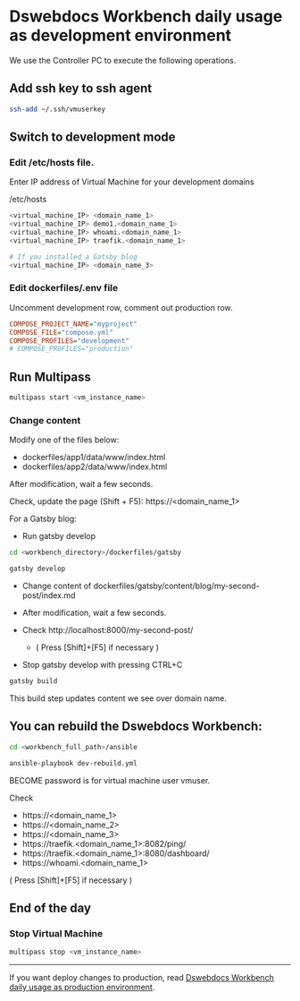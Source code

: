 # Dswebdocs Workbench daily usage as development environment

We use the Controller PC to execute the following operations.

## Add ssh key to ssh agent
```bash
ssh-add ~/.ssh/vmuserkey
```

## Switch to development mode

### Edit /etc/hosts file. 
Enter IP address of Virtual Machine for your development domains

/etc/hosts
```bash
<virtual_machine_IP> <domain_name_1>
<virtual_machine_IP> demo1.<domain_name_1>
<virtual_machine_IP> whoami.<domain_name_1>
<virtual_machine_IP> traefik.<domain_name_1>

# If you installed a Gatsby blog
<virtual_machine_IP> <domain_name_3>
```

### Edit dockerfiles/.env file

Uncomment development row, comment out production row.
```ini
COMPOSE_PROJECT_NAME="myproject"
COMPOSE_FILE="compose.yml"
COMPOSE_PROFILES="development"
# COMPOSE_PROFILES="production"
```

## Run Multipass
```bash
multipass start <vm_instance_name>
```

### Change content
Modify one of the files below:
  - dockerfiles/app1/data/www/index.html
  - dockerfiles/app2/data/www/index.html

After modification, wait a few seconds. 

Check, update the page (Shift + F5):
https://<domain_name_1>

For a Gatsby blog:
- Run gatsby develop
```bash
cd <workbench_directory>/dockerfiles/gatsby
```
```bash
gatsby develop
```
- Change content of dockerfiles/gatsby/content/blog/my-second-post/index.md

- After modification, wait a few seconds. 
- Check http://localhost:8000/my-second-post/
  - ( Press [Shift]+[F5] if necessary )
- Stop gatsby develop with pressing CTRL+C

```bash
gatsby build
```
This build step updates content we see over domain name.


## You can rebuild the Dswebdocs Workbench:

```bash
cd <workbench_full_path>/ansible
```
```bash
ansible-playbook dev-rebuild.yml
```

BECOME password is for virtual machine user vmuser.

Check
- https://<domain_name_1>
- https://<domain_name_2>
- https://<domain_name_3>
- https://traefik.<domain_name_1>:8082/ping/
- https://traefik.<domain_name_1>:8080/dashboard/
- https://whoami.<domain_name_1>

( Press [Shift]+[F5] if necessary )

## End of the day
### Stop Virtual Machine
```bash
multipass stop <vm_instance_name>
```

-----

If you want deploy changes to production, read [Dswebdocs Workbench daily usage as production environment](docs/daily-production.md).